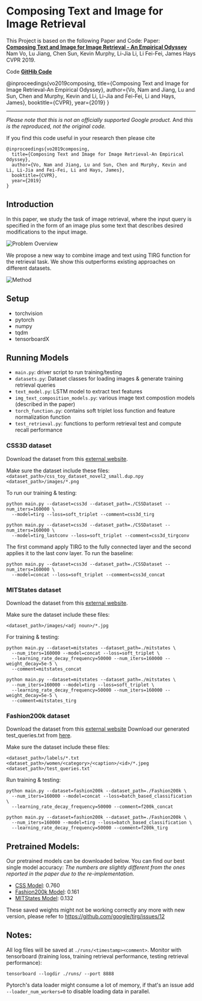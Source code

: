 # Composing Text and Image for Image Retrieval



This Project is based on the following Paper and Code:
Paper:
<br>
**<a href="https://arxiv.org/abs/1812.07119">Composing Text and Image for Image Retrieval - An Empirical Odyssey</a>**
<br>
Nam Vo, Lu Jiang, Chen Sun, Kevin Murphy, Li-Jia Li, Li Fei-Fei, James Hays
<br>
CVPR 2019.

Code
**<a href="https://github.com/google/tirg">GitHib Code</a>**

@inproceedings{vo2019composing,
  title={Composing Text and Image for Image Retrieval-An Empirical Odyssey},
  author={Vo, Nam and Jiang, Lu and Sun, Chen and Murphy, Kevin and Li, Li-Jia and Fei-Fei, Li and Hays, James},
  booktitle={CVPR},
  year={2019}
}


---------------------------------------------------------------------------------------

*Please note that this is not an officially supported Google product.* And *this is the reproduced, not the original code.*

If you find this code useful in your research then please cite

```
@inproceedings{vo2019composing,
  title={Composing Text and Image for Image Retrieval-An Empirical Odyssey},
  author={Vo, Nam and Jiang, Lu and Sun, Chen and Murphy, Kevin and Li, Li-Jia and Fei-Fei, Li and Hays, James},
  booktitle={CVPR},
  year={2019}
}
```

## Introduction
In this paper, we study the task of image retrieval, where the input query is
specified in the form of an image plus some text that describes desired
modifications to the input image.

![Problem Overview](images/intro.png)


We propose a new way to combine image and
text using TIRG function for the retrieval task. We show this outperforms
existing approaches on different datasets.

![Method](images/newpipeline.png)


## Setup

- torchvision
- pytorch
- numpy
- tqdm
- tensorboardX

## Running Models

- `main.py`: driver script to run training/testing
- `datasets.py`: Dataset classes for loading images & generate training retrieval queries
- `text_model.py`: LSTM model to extract text features
- `img_text_composition_models.py`: various image text compostion models (described in the paper)
- `torch_function.py`: contains soft triplet loss function and feature normalization function
- `test_retrieval.py`: functions to perform retrieval test and compute recall performance


### CSS3D dataset

Download the dataset from this [external website](https://drive.google.com/file/d/1wPqMw-HKmXUG2qTgYBiTNUnjz83hA2tY/view?usp=sharing).

Make sure the dataset include these files:
`<dataset_path>/css_toy_dataset_novel2_small.dup.npy`
`<dataset_path>/images/*.png`

To run our training & testing:

```
python main.py --dataset=css3d --dataset_path=./CSSDataset --num_iters=160000 \
  --model=tirg --loss=soft_triplet --comment=css3d_tirg

python main.py --dataset=css3d --dataset_path=./CSSDataset --num_iters=160000 \
  --model=tirg_lastconv --loss=soft_triplet --comment=css3d_tirgconv
```

The first command apply TIRG to the fully connected layer and the second applies it to the last conv layer.
To run the baseline:

```
python main.py --dataset=css3d --dataset_path=./CSSDataset --num_iters=160000 \
  --model=concat --loss=soft_triplet --comment=css3d_concat
```


### MITStates dataset
Download the dataset from this [external website](http://web.mit.edu/phillipi/Public/states_and_transformations/index.html).

Make sure the dataset include these files:

`<dataset_path>/images/<adj noun>/*.jpg`

For training & testing:

```
python main.py --dataset=mitstates --dataset_path=./mitstates \
  --num_iters=160000 --model=concat --loss=soft_triplet \
  --learning_rate_decay_frequency=50000 --num_iters=160000 --weight_decay=5e-5 \
  --comment=mitstates_concat

python main.py --dataset=mitstates --dataset_path=./mitstates \
  --num_iters=160000 --model=tirg --loss=soft_triplet \
  --learning_rate_decay_frequency=50000 --num_iters=160000 --weight_decay=5e-5 \
  --comment=mitstates_tirg
```

### Fashion200k dataset
Download the dataset from this [external website](https://github.com/xthan/fashion-200k) Download our generated test_queries.txt from [here](https://storage.googleapis.com/image_retrieval_css/test_queries.txt).

Make sure the dataset include these files:

```
<dataset_path>/labels/*.txt
<dataset_path>/women/<category>/<caption>/<id>/*.jpeg
<dataset_path>/test_queries.txt`
```

Run training & testing:

```
python main.py --dataset=fashion200k --dataset_path=./Fashion200k \
  --num_iters=160000 --model=concat --loss=batch_based_classification \
  --learning_rate_decay_frequency=50000 --comment=f200k_concat

python main.py --dataset=fashion200k --dataset_path=./Fashion200k \
  --num_iters=160000 --model=tirg --loss=batch_based_classification \
  --learning_rate_decay_frequency=50000 --comment=f200k_tirg
```


## Pretrained Models:

Our pretrained models can be downloaded below. You can find our best single model accuracy:
*The numbers are slightly different from the ones reported in the paper due to the re-implementation.*

- [CSS Model](https://storage.googleapis.com/image_retrieval_css/pretrained_models/checkpoint_css3d.pth): 0.760
- [Fashion200k Model](https://storage.googleapis.com/image_retrieval_css/pretrained_models/checkpoint_fashion200k.pth): 0.161
- [MITStates Model](https://storage.googleapis.com/image_retrieval_css/pretrained_models/checkpoint_mitstates.pth): 0.132


These saved weights might not be working correctly any more with new version, please refer to https://github.com/google/tirg/issues/12


## Notes:
All log files will be saved at `./runs/<timestamp><comment>`.
Monitor with tensorboard (training loss, training retrieval performance, testing retrieval performance):

```tensorboard --logdir ./runs/ --port 8888```

Pytorch's data loader might consume a lot of memory, if that's an issue add `--loader_num_workers=0` to disable loading data in parallel.
